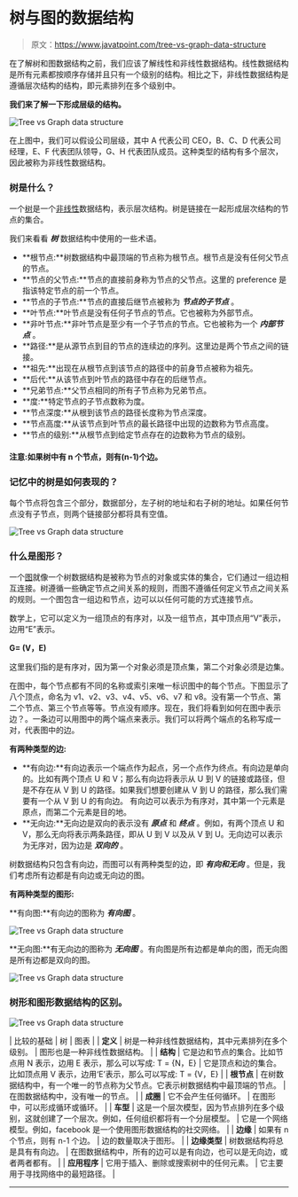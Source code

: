 # 树与图的数据结构

> 原文：<https://www.javatpoint.com/tree-vs-graph-data-structure>

在了解树和图数据结构之前，我们应该了解线性和非线性数据结构。线性数据结构是所有元素都按顺序存储并且只有一个级别的结构。相比之下，非线性数据结构是遵循层次结构的结构，即元素排列在多个级别中。

**我们来了解一下形成层级的结构。**

![Tree vs Graph data structure](img/ac1448f6d20c8c36e7167f219d12d1b5.png)

在上图中，我们可以假设公司层级，其中 A 代表公司 CEO，B、C、D 代表公司经理，E、F 代表团队领导，G、H 代表团队成员。这种类型的结构有多个层次，因此被称为非线性数据结构。

### 树是什么？

一个[树](https://www.javatpoint.com/tree)是一个[非线性](https://www.javatpoint.com/linear-vs-non-linear-data-structure)数据结构，表示层次结构。树是链接在一起形成层次结构的节点的集合。

我们来看看 ***树*** 数据结构中使用的一些术语。

*   **根节点:**树数据结构中最顶端的节点称为根节点。根节点是没有任何父节点的节点。
*   **节点的父节点:**节点的直接前身称为节点的父节点。这里的 preference 是指该特定节点的前一个节点。
*   **节点的子节点:**节点的直接后继节点被称为 ***节点的子节点*** 。
*   **叶节点:**叶节点是没有任何子节点的节点。它也被称为外部节点。
*   **非叶节点:**非叶节点是至少有一个子节点的节点。它也被称为一个 ***内部节点*** 。
*   **路径:**是从源节点到目的节点的连续边的序列。这里边是两个节点之间的链接。
*   **祖先:**出现在从根节点到该节点的路径中的前身节点被称为祖先。
*   **后代:**从该节点到叶节点的路径中存在的后继节点。
*   **兄弟节点:**父节点相同的所有子节点称为兄弟节点。
*   **度:**特定节点的子节点数称为度。
*   **节点深度:**从根到该节点的路径长度称为节点深度。
*   **节点高度:**从该节点到叶节点的最长路径中出现的边数称为节点高度。
*   **节点的级别:**从根节点到给定节点存在的边数称为节点的级别。

#### 注意:如果树中有 n 个节点，则有(n-1)个边。

### 记忆中的树是如何表现的？

每个节点将包含三个部分，数据部分，左子树的地址和右子树的地址。如果任何节点没有子节点，则两个链接部分都将具有空值。

![Tree vs Graph data structure](img/2ad5db6b43eebeaa57551b2c3125ea12.png)

### 什么是图形？

一个[图](https://www.javatpoint.com/ds-graph)就像一个树数据结构是被称为节点的对象或实体的集合，它们通过一组边相互连接。树遵循一些确定节点之间关系的规则，而图不遵循任何定义节点之间关系的规则。一个图包含一组边和节点，边可以以任何可能的方式连接节点。

数学上，它可以定义为一组顶点的有序对，以及一组节点，其中顶点用“V”表示，边用“E”表示。

**G= (V，E)**

这里我们指的是有序对，因为第一个对象必须是顶点集，第二个对象必须是边集。

在图中，每个节点都有不同的名称或索引来唯一标识图中的每个节点。下图显示了八个顶点，命名为 v1、v2、v3、v4、v5、v6、v7 和 v8。没有第一个节点、第二个节点、第三个节点等等。节点没有顺序。现在，我们将看到如何在图中表示边？。一条边可以用图中的两个端点来表示。我们可以将两个端点的名称写成一对，代表图中的边。

**有两种类型的边:**

*   **有向边:**有向边表示一个端点作为起点，另一个点作为终点。有向边是单向的。比如有两个顶点 U 和 V；那么有向边将表示从 U 到 V 的链接或路径，但是不存在从 V 到 U 的路径。如果我们想要创建从 V 到 U 的路径，那么我们需要有一个从 V 到 U 的有向边。
    有向边可以表示为有序对，其中第一个元素是原点，而第二个元素是目的地。
*   **无向边:**无向边是双向的表示没有 ***原点*** 和 ***终点*** 。例如，有两个顶点 U 和 V，那么无向将表示两条路径，即从 U 到 V 以及从 V 到 U。无向边可以表示为无序对，因为边是 ***双向的*** 。

树数据结构只包含有向边，而图可以有两种类型的边，即 ***有向和无向*** 。但是，我们考虑所有边都是有向边或无向边的图。

**有两种类型的图形:**

**有向图:**有向边的图称为 ***有向图*** 。

![Tree vs Graph data structure](img/1729c53cbc74ae61e215a5879238941f.png)

**无向图:**有无向边的图称为 ***无向图*** 。有向图是所有边都是单向的图，而无向图是所有边都是双向的图。

![Tree vs Graph data structure](img/0b323d4422ef462474434e96e16ee8d1.png)

### 树形和图形数据结构的区别。

![Tree vs Graph data structure](img/b7e24271db2f5357aced58d140e44c39.png)

| 比较的基础 | 树 | 图表 |
| **定义** | 树是一种非线性数据结构，其中元素排列在多个级别。 | 图形也是一种非线性数据结构。 |
| **结构** | 它是边和节点的集合。比如节点用 N 表示，边用 E 表示，那么可以写成:
T = {N，E} | 它是顶点和边的集合。比如顶点用 V 表示，边用‘E’表示，那么可以写成:
T = {V，E} |
| **根节点** | 在树数据结构中，有一个唯一的节点称为父节点。它表示树数据结构中最顶端的节点。 | 在图数据结构中，没有唯一的节点。 |
| **成圈** | 它不会产生任何循环。 | 在图形中，可以形成循环或循环。 |
| **车型** | 这是一个层次模型，因为节点排列在多个级别，这就创建了一个层次。例如，任何组织都将有一个分层模型。 | 它是一个网络模型。例如，facebook 是一个使用图形数据结构的社交网络。 |
| **边缘** | 如果有 n 个节点，则有 n-1 个边。 | 边的数量取决于图形。 |
| **边缘类型** | 树数据结构将总是具有有向边。 | 在图数据结构中，所有的边可以是有向边，也可以是无向边，或者两者都有。 |
| **应用程序** | 它用于插入、删除或搜索树中的任何元素。 | 它主要用于寻找网络中的最短路径。 |

* * *